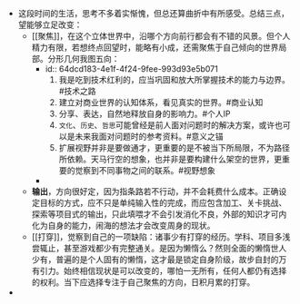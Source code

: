 - 这段时间的生活，思考不多着实惭愧，但总还算曲折中有所感受。总结三点，望能够立足改变：
	- [[聚焦]]，在这个立体世界中，沿哪个方向前行都会有不错的风景。但个人精力有限，若想终点回望时，能略有小成，还需聚焦于自己倾向的世界局部。分形几何我图五向：
		- id:: 64dcd183-4e1f-4f24-9fee-993d93e5b071
		  1. 我是吃到技术红利的，应当巩固和放大所掌握技术的能力与边界。#技术之路
		  3. 建立对商业世界的认知体系，看见真实的世界。#商业认知
		  4. 分享、表达，自然地释放自身的影响力。#个人IP
		  5. `文化`、`历史`、`哲思`可能曾经是前人面对问题时的解决方案，或许也可以是未来我面对问题时的参考资料。#意义之锚
		  6. 扩展视野并非是要做通才，更重要的是不被当下所局限，不为路径所依赖。天马行空的想象，也并非是要构建什么架空的世界，更重要的觉察到不同事物之间的联系。#视野想象
		-
	- **输出**，方向很好定，因为指条路若不行动，并不会耗费什么成本。正确设定目标的方式，应不只是单纯输入性的完成，而应包含加工、关卡挑战、探索等项目式的输出，只此填喂才不会引发消化不良，外部的知识才可内化为自身的能力，闹海的想法才会改变周身的现状。
	- [[打穿]]，觉察到自己的一项缺陷：诸事少有打穿的经历。学科、项目多浅尝辄止，甚至游戏都少有完整通关。是因为懒惰么？然则全面的懒惰世人少有，普遍的是个人固有的懒惰，这才最是锁定自身阶级，故步自封的万有引力。始终相信现状是可以改变的，哪怕一无所有，任何人都仍有选择的权利。当下应选择专注于自己聚焦的方向，日积月累的打穿。
-